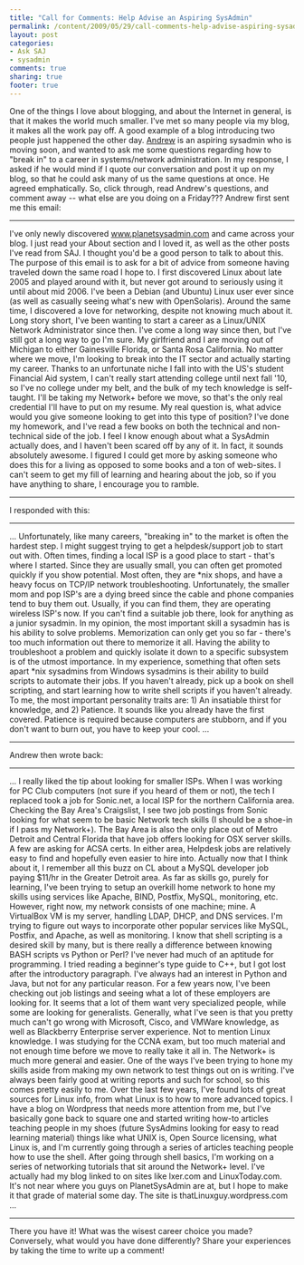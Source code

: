 ```yaml
---
title: "Call for Comments: Help Advise an Aspiring SysAdmin"
permalink: /content/2009/05/29/call-comments-help-advise-aspiring-sysadmin
layout: post
categories:
- Ask SAJ
- sysadmin
comments: true
sharing: true
footer: true
---
```

One of the things I love about blogging, and about the Internet in general, is
that it makes the world much smaller. I've met so many people via my blog, it
makes all the work pay off. A good example of a blog introducing two people
just happened the other day.
[Andrew](http://thatlinuxguy.wordpress.com/about/) is an aspiring sysadmin who
is moving soon, and wanted to ask me some questions regarding how to "break
in" to a career in systems/network administration. In my response, I asked if
he would mind if I quote our conversation and post it up on my blog, so that
he could ask many of us the same questions at once. He agreed emphatically.
So, click through, read Andrew's questions, and comment away -- what else are
you doing on a Friday???  Andrew first sent me this email:

* * *

I've only newly discovered www.planetsysadmin.com and came across your blog. I
just read your About section and I loved it, as well as the other posts I've
read from SAJ. I thought you'd be a good person to talk to about this.  The
purpose of this email is to ask for a bit of advice from someone having
traveled down the same road I hope to. I first discovered Linux about late
2005 and played around with it, but never got around to seriously using it
until about mid 2006. I've been a Debian (and Ubuntu) Linux user ever since
(as well as casually seeing what's new with OpenSolaris). Around the same
time, I discovered a love for networking, despite not knowing much about it.
Long story short, I've been wanting to start a career as a Linux/UNIX Network
Administrator since then. I've come a long way since then, but I've still got
a long way to go I'm sure.  My girlfriend and I are moving out of Michigan to
either Gainesville Florida, or Santa Rosa California. No matter where we move,
I'm looking to break into the IT sector and actually starting my career.
Thanks to an unfortunate niche I fall into with the US's student Financial Aid
system, I can't really start attending college until next fall '10, so I've no
college under my belt, and the bulk of my tech knowledge is self-taught. I'll
be taking my Network+ before we move, so that's the only real credential I'll
have to put on my resume.  My real question is, what advice would you give
someone looking to get into this type of position? I've done my homework, and
I've read a few books on both the technical and non-technical side of the job.
I feel I know enough about what a SysAdmin actually does, and I haven't been
scared off by any of it. In fact, it sounds absolutely awesome. I figured I
could get more by asking someone who does this for a living as opposed to some
books and a ton of web-sites. I can't seem to get my fill of learning and
hearing about the job, so if you have anything to share, I encourage you to
ramble.

* * *

I responded with this:

* * *

... Unfortunately, like many careers, "breaking in" to the market is often the
hardest step. I might suggest trying to get a helpdesk/support job to start
out with. Often times, finding a local ISP is a good place to start - that's
where I started. Since they are usually small, you can often get promoted
quickly if you show potential. Most often, they are *nix shops, and have a
heavy focus on TCP/IP network troubleshooting. Unfortunately, the smaller mom
and pop ISP's are a dying breed since the cable and phone companies tend to
buy them out. Usually, if you can find them, they are operating wireless ISP's
now. If you can't find a suitable job there, look for anything as a junior
sysadmin.  In my opinion, the most important skill a sysadmin has is his
ability to solve problems. Memorization can only get you so far - there's too
much information out there to memorize it all. Having the ability to
troubleshoot a problem and quickly isolate it down to a specific subsystem is
of the utmost importance.  In my experience, something that often sets apart
*nix sysadmins from Windows sysadmins is their ability to build scripts to
automate their jobs. If you haven't already, pick up a book on shell
scripting, and start learning how to write shell scripts if you haven't
already.  To me, the most important personality traits are: 1) An insatiable
thirst for knowledge, and 2) Patience. It sounds like you already have the
first covered. Patience is required because computers are stubborn, and if you
don't want to burn out, you have to keep your cool. ...

* * *

Andrew then wrote back:

* * *

... I really liked the tip about looking for smaller ISPs. When I was working
for PC Club computers (not sure if you heard of them or not), the tech I
replaced took a job for Sonic.net, a local ISP for the northern California
area. Checking the Bay Area's Craigslist, I see two job postings from Sonic
looking for what seem to be basic Network tech skills (I should be a shoe-in
if I pass my Network+). The Bay Area is also the only place out of Metro
Detroit and Central Florida that have job offers looking for OSX server
skills. A few are asking for ACSA certs. In either area, Helpdesk jobs are
relatively easy to find and hopefully even easier to hire into. Actually now
that I think about it, I remember all this buzz on CL about a MySQL developer
job paying $11/hr in the Greater Detroit area.  As far as skills go, purely
for learning, I've been trying to setup an overkill home network to hone my
skills using services like Apache, BIND, Postfix, MySQL, monitoring, etc.
However, right now, my network consists of one machine; mine. A VirtualBox VM
is my server, handling LDAP, DHCP, and DNS services. I'm trying to figure out
ways to incorporate other popular services like MySQL, Postfix, and Apache, as
well as monitoring. I know that shell scripting is a desired skill by many,
but is there really a difference between knowing BASH scripts vs Python or
Perl? I've never had much of an aptitude for programming. I tried reading a
beginner's type guide to C++, but I got lost after the introductory paragraph.
I've always had an interest in Python and Java, but not for any particular
reason.  For a few years now, I've been checking out job listings and seeing
what a lot of these employers are looking for. It seems that a lot of them
want very specialized people, while some are looking for generalists.
Generally, what I've seen is that you pretty much can't go wrong with
Microsoft, Cisco, and VMWare knowledge, as well as Blackberry Enterprise
server experience. Not to mention Linux knowledge. I was studying for the CCNA
exam, but too much material and not enough time before we move to really take
it all in. The Network+ is much more general and easier.  One of the ways I've
been trying to hone my skills aside from making my own network to test things
out on is writing. I've always been fairly good at writing reports and such
for school, so this comes pretty easily to me. Over the last few years, I've
found lots of great sources for Linux info, from what Linux is to how to more
advanced topics. I have a blog on Wordpress that needs more attention from me,
but I've basically gone back to square one and started writing how-to articles
teaching people in my shoes (future SysAdmins looking for easy to read
learning material) things like what UNIX is, Open Source licensing, what Linux
is, and I'm currently going through a series of articles teaching people how
to use the shell. After going through shell basics, I'm working on a series of
networking tutorials that sit around the Network+ level. I've actually had my
blog linked to on sites like lxer.com and LinuxToday.com. It's not near where
you guys on PlanetSysAdmin are at, but I hope to make it that grade of
material some day. The site is thatLinuxguy.wordpress.com ...

* * *

There you have it! What was the wisest career choice you made? Conversely,
what would you have done differently? Share your experiences by taking the
time to write up a comment!

